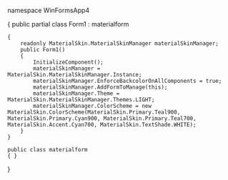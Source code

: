 namespace WinFormsApp4

{
    public partial class Form1 : materialform

    {
        readonly MaterialSkin.MaterialSkinManager materialSkinManager;
        public Form1()
        {
            InitializeComponent();
            materialSkinManager = MaterialSkin.MaterialSkinManager.Instance;
            materialSkinManager.EnforceBackcolorOnAllComponents = true;
            materialSkinManager.AddFormToManage(this);
            materialSkinManager.Theme = MaterialSkin.MaterialSkinManager.Themes.LIGHT;
            materialSkinManager.ColorScheme = new MaterialSkin.ColorScheme(MaterialSkin.Primary.Teal900, MaterialSkin.Primary.Cyan900, MaterialSkin.Primary.Teal700, MaterialSkin.Accent.Cyan700, MaterialSkin.TextShade.WHITE);
        }
    }

    public class materialform
    { }
}

